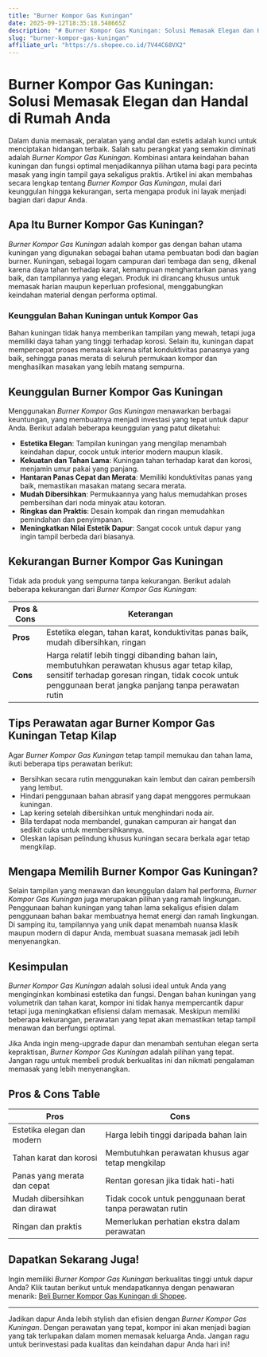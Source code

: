 ```yaml
---
title: "Burner Kompor Gas Kuningan"
date: 2025-09-12T18:35:18.548665Z
description: "# Burner Kompor Gas Kuningan: Solusi Memasak Elegan dan Handal di Rumah Anda..."
slug: "burner-kompor-gas-kuningan"
affiliate_url: "https://s.shopee.co.id/7V44C68VX2"
---
```

# Burner Kompor Gas Kuningan: Solusi Memasak Elegan dan Handal di Rumah Anda

Dalam dunia memasak, peralatan yang andal dan estetis adalah kunci untuk menciptakan hidangan terbaik. Salah satu perangkat yang semakin diminati adalah *Burner Kompor Gas Kuningan*. Kombinasi antara keindahan bahan kuningan dan fungsi optimal menjadikannya pilihan utama bagi para pecinta masak yang ingin tampil gaya sekaligus praktis. Artikel ini akan membahas secara lengkap tentang *Burner Kompor Gas Kuningan*, mulai dari keunggulan hingga kekurangan, serta mengapa produk ini layak menjadi bagian dari dapur Anda.

## Apa Itu Burner Kompor Gas Kuningan?

*Burner Kompor Gas Kuningan* adalah kompor gas dengan bahan utama kuningan yang digunakan sebagai bahan utama pembuatan bodi dan bagian burner. Kuningan, sebagai logam campuran dari tembaga dan seng, dikenal karena daya tahan terhadap karat, kemampuan menghantarkan panas yang baik, dan tampilannya yang elegan. Produk ini dirancang khusus untuk memasak harian maupun keperluan profesional, menggabungkan keindahan material dengan performa optimal.

### Keunggulan Bahan Kuningan untuk Kompor Gas

Bahan kuningan tidak hanya memberikan tampilan yang mewah, tetapi juga memiliki daya tahan yang tinggi terhadap korosi. Selain itu, kuningan dapat mempercepat proses memasak karena sifat konduktivitas panasnya yang baik, sehingga panas merata di seluruh permukaan kompor dan menghasilkan masakan yang lebih matang sempurna.

## Keunggulan Burner Kompor Gas Kuningan

Menggunakan *Burner Kompor Gas Kuningan* menawarkan berbagai keuntungan, yang membuatnya menjadi investasi yang tepat untuk dapur Anda. Berikut adalah beberapa keunggulan yang patut diketahui:

- **Estetika Elegan**: Tampilan kuningan yang mengilap menambah keindahan dapur, cocok untuk interior modern maupun klasik.
- **Kekuatan dan Tahan Lama**: Kuningan tahan terhadap karat dan korosi, menjamin umur pakai yang panjang.
- **Hantaran Panas Cepat dan Merata**: Memiliki konduktivitas panas yang baik, memastikan masakan matang secara merata.
- **Mudah Dibersihkan**: Permukaannya yang halus memudahkan proses pembersihan dari noda minyak atau kotoran.
- **Ringkas dan Praktis**: Desain kompak dan ringan memudahkan pemindahan dan penyimpanan.
- **Meningkatkan Nilai Estetik Dapur**: Sangat cocok untuk dapur yang ingin tampil berbeda dari biasanya.

## Kekurangan Burner Kompor Gas Kuningan

Tidak ada produk yang sempurna tanpa kekurangan. Berikut adalah beberapa kekurangan dari *Burner Kompor Gas Kuningan*:

| Pros & Cons | Keterangan |
|--------------|------------|
| **Pros** | Estetika elegan, tahan karat, konduktivitas panas baik, mudah dibersihkan, ringan |
| **Cons** | Harga relatif lebih tinggi dibanding bahan lain, membutuhkan perawatan khusus agar tetap kilap, sensitif terhadap goresan ringan, tidak cocok untuk penggunaan berat jangka panjang tanpa perawatan rutin |

## Tips Perawatan agar Burner Kompor Gas Kuningan Tetap Kilap

Agar *Burner Kompor Gas Kuningan* tetap tampil memukau dan tahan lama, ikuti beberapa tips perawatan berikut:

- Bersihkan secara rutin menggunakan kain lembut dan cairan pembersih yang lembut.
- Hindari penggunaan bahan abrasif yang dapat menggores permukaan kuningan.
- Lap kering setelah dibersihkan untuk menghindari noda air.
- Bila terdapat noda membandel, gunakan campuran air hangat dan sedikit cuka untuk membersihkannya.
- Oleskan lapisan pelindung khusus kuningan secara berkala agar tetap mengkilap.

## Mengapa Memilih Burner Kompor Gas Kuningan?

Selain tampilan yang menawan dan keunggulan dalam hal performa, *Burner Kompor Gas Kuningan* juga merupakan pilihan yang ramah lingkungan. Penggunaan bahan kuningan yang tahan lama sekaligus efisien dalam penggunaan bahan bakar membuatnya hemat energi dan ramah lingkungan. Di samping itu, tampilannya yang unik dapat menambah nuansa klasik maupun modern di dapur Anda, membuat suasana memasak jadi lebih menyenangkan.

## Kesimpulan

*Burner Kompor Gas Kuningan* adalah solusi ideal untuk Anda yang menginginkan kombinasi estetika dan fungsi. Dengan bahan kuningan yang volumetrik dan tahan karat, kompor ini tidak hanya mempercantik dapur tetapi juga meningkatkan efisiensi dalam memasak. Meskipun memiliki beberapa kekurangan, perawatan yang tepat akan memastikan tetap tampil menawan dan berfungsi optimal.

Jika Anda ingin meng-upgrade dapur dan menambah sentuhan elegan serta kepraktisan, *Burner Kompor Gas Kuningan* adalah pilihan yang tepat. Jangan ragu untuk membeli produk berkualitas ini dan nikmati pengalaman memasak yang lebih menyenangkan.

## Pros & Cons Table

| Pros | Cons |
|-------|-------|
| Estetika elegan dan modern | Harga lebih tinggi daripada bahan lain |
| Tahan karat dan korosi | Membutuhkan perawatan khusus agar tetap mengkilap |
| Panas yang merata dan cepat | Rentan goresan jika tidak hati-hati |
| Mudah dibersihkan dan dirawat | Tidak cocok untuk penggunaan berat tanpa perawatan rutin |
| Ringan dan praktis | Memerlukan perhatian ekstra dalam perawatan |

## Dapatkan Sekarang Juga!

Ingin memiliki *Burner Kompor Gas Kuningan* berkualitas tinggi untuk dapur Anda? Klik tautan berikut untuk mendapatkannya dengan penawaran menarik: [Beli Burner Kompor Gas Kuningan di Shopee](https://s.shopee.co.id/7V44C68VX2).

---

Jadikan dapur Anda lebih stylish dan efisien dengan *Burner Kompor Gas Kuningan*. Dengan perawatan yang tepat, kompor ini akan menjadi bagian yang tak terlupakan dalam momen memasak keluarga Anda. Jangan ragu untuk berinvestasi pada kualitas dan keindahan dapur Anda hari ini!